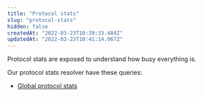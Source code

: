 ```yaml
---
title: "Protocol stats"
slug: "protocol-stats"
hidden: false
createdAt: "2022-03-23T10:39:33.484Z"
updatedAt: "2022-03-23T10:41:14.067Z"
---
```

Protocol stats are exposed to understand how busy everything is.

Our protocol stats resolver have these queries:

- [Global protocol stats](doc:global-protocol-stats)